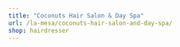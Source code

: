 ```yaml
---
title: "Coconuts Hair Salon & Day Spa"
url: /la-mesa/coconuts-hair-salon-and-day-spa/
shop: hairdresser
---
```

